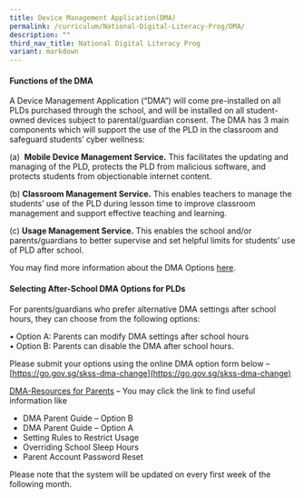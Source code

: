 ```yaml
---
title: Device Management Application(DMA)
permalink: /curriculum/National-Digital-Literacy-Prog/DMA/
description: ""
third_nav_title: National Digital Literacy Prog
variant: markdown
---
```

#### Functions of the DMA

A Device Management Application (“DMA”) will come pre-installed on all PLDs purchased through the school, and will be installed on all student-owned devices subject to parental/guardian consent. The DMA has 3 main components which will support the use of the PLD in the classroom and safeguard students’ cyber wellness:

(a)&nbsp;&nbsp;**Mobile Device Management Service.**&nbsp;This facilitates the updating and managing of the PLD, protects the PLD from malicious software, and protects students from objectionable internet content.

(b)&nbsp;**Classroom Management Service.**&nbsp;This enables teachers to manage the students’ use of the PLD during lesson time to improve classroom management and support effective teaching and learning.

(c)&nbsp;**Usage Management Service.**&nbsp;This enables the school and/or parents/guardians to better supervise and set helpful limits for students’ use of PLD after school.

You may find more information about the DMA Options [here](https://drive.google.com/file/d/1Pl_RshsmKkcL4ZQAT_-0lrKN-2rClcTw/view?usp=drive_link). 

#### Selecting After-School DMA Options for PLDs

For parents/guardians who prefer alternative DMA settings after school hours, they can choose from the following options:

•	Option A: Parents can modify DMA settings after school hours <br>
•	Option B: Parents can disable the DMA after school hours.

Please submit your options using the online DMA option form below – <br>
[https://go.gov.sg/skss-dma-change](https://go.gov.sg/skss-dma-change)

[DMA-Resources for Parents](https://drive.google.com/drive/folders/1v-TiyDZGUeOhJazC4LyU-j0UlMUqddm0?usp=drive_link) – You may click the link to find useful information like <br>
-	DMA Parent Guide – Option B <br>
-	DMA Parent Guide – Option A <br>
-	Setting Rules to Restrict Usage <br>
-	Overriding School Sleep Hours <br>
-	Parent Account Password Reset <br>

Please note that the system will be updated on every first week of the following month. 
